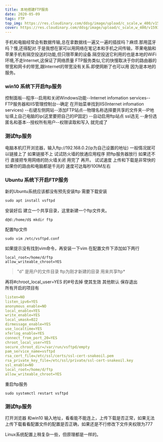 ```yaml
---
title: 本地搭建FTP服务
date: 2020-05-09
tags: FTP 
top_img: https://res.cloudinary.com/ddsg/image/upload/c_scale,w_400/v1593394961/taylor-vick-M5tzZtFCOfs-unsplash_rpv2ax.jpg
cover: https://res.cloudinary.com/ddsg/image/upload/c_scale,w_400/v1593394961/taylor-vick-M5tzZtFCOfs-unsplash_rpv2ax.jpg
---
```

手机和电脑经常会有数据传输,总在拿数据线一遍又一遍的插拔吗？麻烦.那用蓝牙吗？慢,还得配对.于是我想在家可以用网络在笔记本和手机之间传输，苹果电脑和苹果手机有隔空投送的功能,但只限苹果的设备.隔空投送它利用的也是本地的WiFi环境,不走Internet,这保证了网络质量 FTP服务类似,它的快慢取决于你的路由器的带宽和网卡的带宽,跟Internet的带宽没有关系.即使网断了也可以用 因为是本地的服务。

### win10 系统下开启ftp服务
控制面板--程序--启用和关闭Windows功能--Internet infomation services--FTP服务器和IIS管理控制台--确定
在开始菜单找到IIS(Internet infomation services) --右键左侧网站--添加FTP站点--物理名称选择要共享的文件夹--IP地址填上自己电脑的ip(这里要把自己的IP固定) --自动启用ftp站点 ssl选无 --身份选匿名和基本--授权所有用户--权限读取和写入 就完成了

### 测试ftp服务
电脑本机打开浏览器，输入ftp:\//192.168.0.2(ip为自己设置的地址) 一般情况就可以链接上了 如果链接不上 试试防火墙的放通应用程序 把ftp服务器放行  如果还不行 直接把专用网络的防火墙关闭 用完了 再开。 试试速度 上传和下载是非常快的 如果你的路由和电脑都是千兆的 速度可达每秒100M左右

### Ubuntu 系统下开启FTP服务
新的Ubuntu系统应该都没有预先安装ftp 需要下载安装
```ruby
sudo apt install vsftpd
```
安装好后 建立一个共享目录，这里新建一个ftp文件夹。
```
d@d:/home/d$ mkdir ftp
```
配置ftp文件
```
sudo vim /etc/vsftpd.conf
```
如果提示没有找到vim命令，再安装一下vim
在配置文件下添加如下两行
```
local_root=/home/d/ftp
allow_writeable_chroot=YES
```
> "d" 是用户的文件目录 ftp为刚才新建的目录 用来共享ftp*

再将#chroot_local_user=YES 的#号去掉 使其生效
其他默认 保存退出<br>
所有开启的项目有
```yml
listen=NO
listen_ipv6=YES
anonymous_enable=NO
local_enable=YES
write_enable=YES
local_umask=022
dirmessage_enable=YES
use_localtime=YES
xferlog_enable=YES
connect_from_port_20=YES
chroot_local_user=YES
secure_chroot_dir=/var/run/vsftpd/empty
pam_service_name=vsftpd
rsa_cert_file=/etc/ssl/certs/ssl-cert-snakeoil.pem
rsa_private_key_file=/etc/ssl/private/ssl-cert-snakeoil.key
ssl_enable=NO
local_root=/home/d/ftp
allow_writeable_chroot=YES
```
重启ftp服务
```
sudo systemctl restart vsftpd
```
### 测试ftp服务
打开浏览器 和win10 输入地址，看看能不能连上，上传下载是否正常，如果无法上传下载看看配置文件的配置是否正确，如果还是不行修改下文件夹权限为777

Linux系统配置上稍复杂一些，但原理都是一样的。
